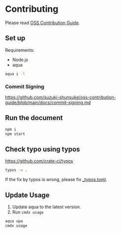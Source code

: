 # Contributing

Please read [OSS Contribution Guide](https://github.com/suzuki-shunsuke/oss-contribution-guide).

## Set up

Requirements:

- Node.js
- aqua

```sh
aqua i -l
```

### Commit Signing

https://github.com/suzuki-shunsuke/oss-contribution-guide/blob/main/docs/commit-signing.md

## Run the document

```sh
npm i
npm start
```

## Check typo using typos

https://github.com/crate-ci/typos

```sh
typos -w .
```

If the fix by typos is wrong, please fix [_typos.toml](_typos.toml).

## Update Usage

1. Update aqua to the latest version.
2. Run `cmdx usage`

```sh
aqua upa
cmdx usage
```
